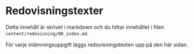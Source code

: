 ---
---
Redovisningstexter
=========================

Detta innehåll är skrivet i markdown och du hittar innehållet i filen `content/redovisning/00_index.md`.

För varje inlämningsuppgift läggs redovisningstexten upp på den här sidan.